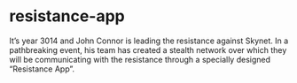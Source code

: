 resistance-app
==============

It’s year 3014 and John Connor is leading the resistance against Skynet. In a pathbreaking event, his team has created a stealth network over which they will be communicating with the resistance through a specially designed “Resistance App”.
